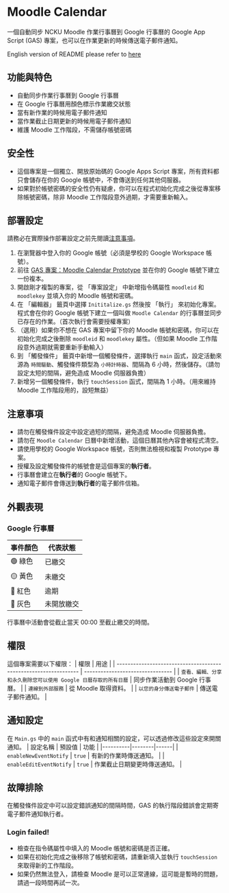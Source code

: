 # Moodle Calendar

一個自動同步 NCKU Moodle 作業行事曆到 Google 行事曆的 Google App Script (GAS) 專案，也可以在作業更新的時候傳送電子郵件通知。 

English version of README please refer to [here](README.md)

## 功能與特色
- 自動同步作業行事曆到 Google 行事曆
- 在 Google 行事曆用顏色標示作業繳交狀態
- 當有新作業的時候用電子郵件通知
- 當作業截止日期更新的時候用電子郵件通知
- 維護 Moodle 工作階段，不需儲存帳號密碼

## 安全性
- 這個專案是一個獨立、開放原始碼的 Google Apps Script 專案，所有資料都只會儲存在你的 Google 帳號中，不會傳送到任何其他伺服器。
- 如果對於帳號密碼的安全性仍有疑慮，你可以在程式初始化完成之後從專案移除帳號密碼，除非 Moodle 工作階段意外過期，才需要重新輸入。

## 部署設定
請務必在實際操作部署設定之前先閱讀[注意事項](#注意事項)。
1. 在瀏覽器中登入你的 Google 帳號（必須是學校的 Google Workspace 帳號）。
2. 前往 [GAS 專案：Moodle Calendar Prototype](https://script.google.com/d/1xTOFyXwG29KlCkZwG-cZkHT3_bvQwJ7Z1epCd0n0BsQwIr7WIPnFIXLt/edit) 並在你的 Google 帳號下建立一份複本。
3. 開啟剛才複製的專案，從 「專案設定」 中新增指令碼屬性 `moodleid` 和 `moodlekey` 並填入你的 Moodle 帳號和密碼。
4. 在 「編輯器」 籤頁中選擇 `Inititalize.gs` 然後按 「執行」 來初始化專案。程式會在你的 Google 帳號下建立一個叫做 `Moodle Calendar` 的行事曆並同步已存在的作業。（首次執行會需要授權專案）
5. （選用）如果你不想在 GAS 專案中留下你的 Moodle 帳號和密碼，你可以在初始化完成之後刪除 `moodleid` 和 `moodlekey` 屬性。（但如果 Moodle 工作階段意外過期就需要重新手動輸入）
6. 到 「觸發條件」 籤頁中新增一個觸發條件，選擇執行 `main` 函式，設定活動來源為 `時間驅動`、觸發條件類型為 `小時計時器`、間隔為 6 小時，然後儲存。（請勿設定太短的間隔，避免造成 Moodle 伺服器負擔）
7. 新增另一個觸發條件，執行 `touchSession` 函式，間隔為 1 小時。（用來維持 Moodle 工作階段用的，設短無益）

## 注意事項
- 請勿在觸發條件設定中設定過短的間隔，避免造成 Moodle 伺服器負擔。
- 請勿在 `Moodle Calendar` 日曆中新增活動，這個日曆其他內容會被程式清空。
- 請使用學校的 Google Workspace 帳號，否則無法檢視和複製 Prototype 專案。
- 授權及設定觸發條件的帳號會是這個專案的**執行者**。
- 行事曆會建立在**執行者**的 Google 帳號下。
- 通知電子郵件會傳送到**執行者**的電子郵件信箱。

## 外觀表現
### Google 行事曆
| 事件顏色       | 代表狀態   |
| ------------- | ---------- |
| &#128994; 綠色 | 已繳交     |
| &#128993; 黃色 | 未繳交     |
| &#128308; 紅色 | 逾期       |
| &#128280; 灰色 | 未開放繳交 |

行事曆中活動會從截止當天 00:00 至截止繳交的時間。

## 權限
這個專案需要以下權限：
| 權限                                                             | 用途                             |
| ---------------------------------------------------------------- | -------------------------------- |
| `查看、編輯、分享和永久刪除您可以使用 Google 日曆存取的所有日曆` | 同步作業活動到 Google 行事曆。 |
| `連線到外部服務`                                                 | 從 Moodle 取得資料。             |
| `以您的身分傳送電子郵件`                                         | 傳送電子郵件通知。               |

## 通知設定
在 `Main.gs` 中的 `main` 函式中有和通知相關的設定，可以透過修改這些設定來開關通知。
| 設定名稱 | 預設值 | 功能 |
|----------|--------|------|
| `enableNewEventNotify` | `true` | 有新的作業時傳送通知。 |
| `enableEditEventNotify` | `true` | 作業截止日期變更時傳送通知。 |

## 故障排除
在觸發條件設定中可以設定錯誤通知的間隔時間，GAS 的執行階段錯誤會定期寄電子郵件通知執行者。

### Login failed!
- 檢查在指令碼屬性中填入的 Moodle 帳號和密碼是否正確。
- 如果在初始化完成之後移除了帳號和密碼，請重新填入並執行 `touchSession` 來取得新的工作階段。
- 如果仍然無法登入，請檢查 Moodle 是可以正常連線，這可能是暫時的問題，請過一段時間再試一次。